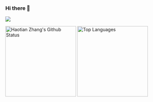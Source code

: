 ### Hi there 👋

![](https://komarev.com/ghpvc/?username=SkyeBeFreeman)

<div>
<img src="https://github-readme-stats.vercel.app/api?username=SkyeBeFreeman&count_private=true&show_icons=true" height="220px" alt="Haotian Zhang's Github Status" >
<img src="https://github-readme-stats.vercel.app/api/top-langs/?username=SkyeBeFreeman" height="220px" alt="Top Languages" >
</div>